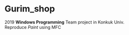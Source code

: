 # Gurim_shop

2019 **Windows Programming** Team project in Konkuk Univ.      
Reproduce *Paint* using MFC
